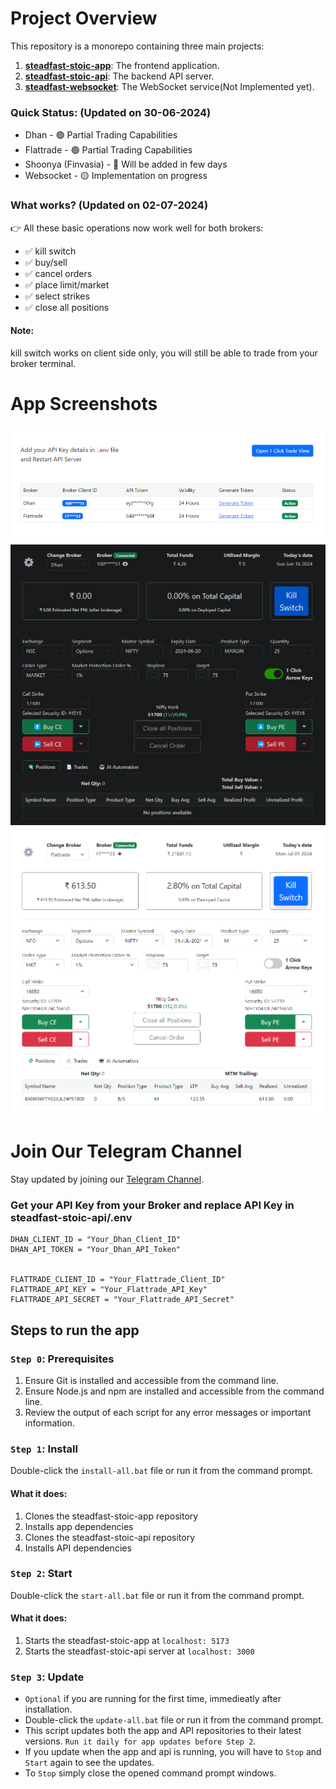 # Project Overview

This repository is a monorepo containing three main projects:

1. [**steadfast-stoic-app**](https://github.com/narenkram/steadfast-stoic-app): The frontend application.
2. [**steadfast-stoic-api**](https://github.com/narenkram/steadfast-stoic-api): The backend API server.
3. [**steadfast-websocket**](https://github.com/narenkram/steadfast-websocket): The WebSocket service(Not Implemented yet).

### Quick Status: (Updated on 30-06-2024)

- Dhan - 🟢 Partial Trading Capabilities
- Flattrade - 🟢 Partial Trading Capabilities
- Shoonya (Finvasia) - 🔵 Will be added in few days
- Websocket - 🟡 Implementation on progress

### What works? (Updated on 02-07-2024)

👉 All these basic operations now work well for both brokers:

- ✅ kill switch
- ✅ buy/sell
- ✅ cancel orders
- ✅ place limit/market
- ✅ select strikes
- ✅ close all positions

#### Note:

kill switch works on client side only, you will still be able to trade from your broker terminal.

# App Screenshots

![Preview in Manage Brokers](preview_managebroker_light.png)
![Preview in Dark Mode](preview_dark.png)
![Preview in Light Mode](preview_light.png)

# Join Our Telegram Channel

Stay updated by joining our [Telegram Channel](https://t.me/steadfaststoic).

### Get your API Key from your Broker and replace API Key in steadfast-stoic-api/.env

```
DHAN_CLIENT_ID = "Your_Dhan_Client_ID"
DHAN_API_TOKEN = "Your_Dhan_API_Token"


FLATTRADE_CLIENT_ID = "Your_Flattrade_Client_ID"
FLATTRADE_API_KEY = "Your_Flattrade_API_Key"
FLATTRADE_API_SECRET = "Your_Flattrade_API_Secret"
```

## Steps to run the app

### `Step 0`: Prerequisites

1. Ensure Git is installed and accessible from the command line.
2. Ensure Node.js and npm are installed and accessible from the command line.
3. Review the output of each script for any error messages or important information.

### `Step 1`: Install

Double-click the `install-all.bat` file or run it from the command prompt.

#### What it does:

1. Clones the steadfast-stoic-app repository
2. Installs app dependencies
3. Clones the steadfast-stoic-api repository
4. Installs API dependencies

### `Step 2`: Start

Double-click the `start-all.bat` file or run it from the command prompt.

#### What it does:

1. Starts the steadfast-stoic-app at `localhost: 5173`
2. Starts the steadfast-stoic-api server at `localhost: 3000`

### `Step 3`: Update

- `Optional` if you are running for the first time, immedieatly after installation.
- Double-click the `update-all.bat` file or run it from the command prompt.
- This script updates both the app and API repositories to their latest versions. `Run it daily for app updates before Step 2`.
- If you update when the app and api is running, you will have to `Stop` and `Start` again to see the updates.
- To `Stop` simply close the opened command prompt windows.
